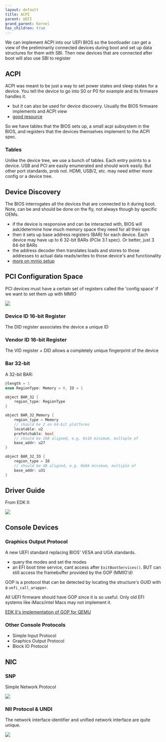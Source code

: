 ```yaml
---
layout: default
title: ACPI
parent: UEFI
grand_parent: Kernel
has_children: true
---
```


We can implement ACPI into our UEFI BIOS so the bootloader can get a view of the preliminarily connected devices during boot and set up data structures for them with SBI. Then new devices that are connected after boot will also use SBI to register

## ACPI

ACPI was meant to be just a way to set power states and sleep states for a device. You tell the device to go into S0 or P0 for example and its firmware handles it.

- but it can also be used for device discovery. Usually the BIOS firmware implements and ACPI view
- [good resource](https://www.usenix.org/legacy/publications/library/proceedings/usenix02/tech/freenix/full_papers/watanabe/watanabe_html/node4.html)

So we have tables that the BIOS sets up, a small acpi subsystem in the BIOS, and registers that the devices themselves implement to the ACPI spec.

### Tables

Unlike the device tree, we use a bunch of tables. Each entry points to a device. USB and PCI are easily enumerated and should work easily. But other port standards, prob not. HDMI, USB/2, etc. may need either more config or a device tree.

## Device Discovery

The BIOS interrogates all the devices that are connected to it during boot. Note, can be and should be done on the fly, not always though by specific OEMs.

- if the device is responsive and can be interacted with, BIOS will ask/determine how much memory space they need for all their ops
- then it sets up base address registers (BAR) for each device. Each device may have up to 6 32-bit BARs (PCIe 3.1 spec). Or better, just 3 64-bit BARs
- the address decoder then translates loads and stores to those addresses to actual data reads/writes to those device's and functionality
- [more on mmio setup](https://superuser.com/questions/595672/how-is-memory-mapped-to-certain-hardware-how-is-mmio-accomplished-exactly)

## PCI Configuration Space

PCI devices must have a certain set of registers called the 'config space' if we want to set them up with MMIO

![](/assets/img/pcie/Pci-config-space.svg)

### Device ID 16-bit Register

The DID register associates the device a unique ID

### Vendor ID 16-bit Register

The VID register + DID allows a completely unique fingerprint of the device

### Bar 32-bit

A 32-bit BAR:

```rust
@length = 1
enum RegionType: Memory = 0, IO = 1

object BAR_32 {
    region_type: RegionType
}

object BAR_32_Memory {
    region_type = Memory
    // should be 2 on 64-bit platforms
    locatable: u2
    prefetchable: bool
    // should be 16B aligned, e.g. 0x10 minimum, multiple of
    base_addr: u27
}

object BAR_32_IO {
    region_type = IO
    // should be 4B aligned, e.g. 0x04 minimum, multiple of
    base_addr: u31
}
```

## Driver Guide

From EDK II:

![](/assets/img/uefi/EDK-II-UEFI-Driver-Guide.png)

## Console Devices

### Graphics Output Protocol

A new UEFI standard replacing BIOS' VESA and UGA standards.

- query the modes and set the modes
- an EFI boot time service, cant access after `ExitBootServices()`. BUT can still access the framebuffer provided by the GOP (MMIO'd)

GOP is a protocol that can be detected by locating the structure's GUID with a `uefi_call_wrapper`.

All UEFI firmware should have GOP since it is so useful. Only old EFI systems like iMacs/intel Macs may not implement it.

[EDK II's implementation of GOP for QEMU](https://github.com/tianocore/edk2/blob/master/OvmfPkg/QemuVideoDxe/Gop.c)

### Other Console Protocols

- Simple Input Protocol
- Graphics Output Protocol
- Block IO Protocol

## NIC

### SNP

Simple Network Protocol

![](/assets/img/uefi/snp.jpg)

### NII Protocol & UNDI

The network interface identifier and unified network interface are quite unique.

![](/assets/img/uefi/undi-network.jpg)



